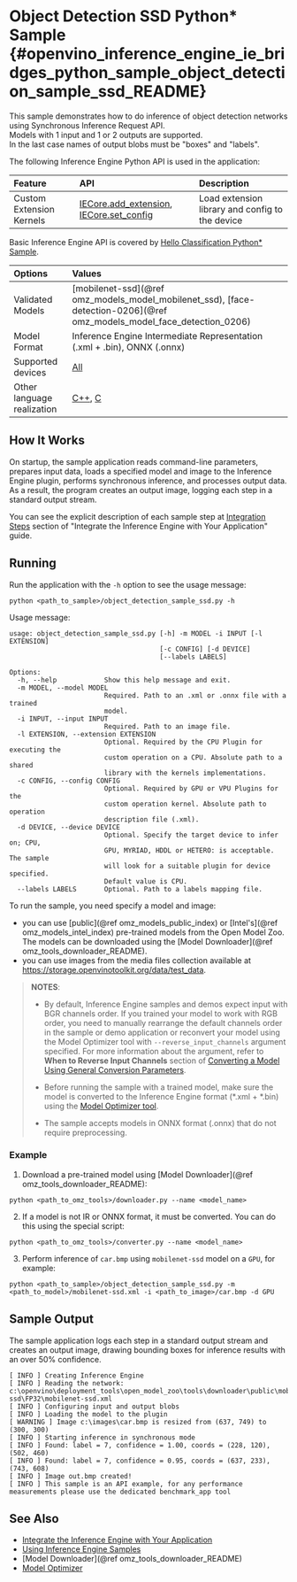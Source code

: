 # Object Detection SSD Python* Sample {#openvino_inference_engine_ie_bridges_python_sample_object_detection_sample_ssd_README}

This sample demonstrates how to do inference of object detection networks using Synchronous Inference Request API.  
Models with 1 input and 1 or 2 outputs are supported.  
In the last case names of output blobs must be "boxes" and "labels".

The following Inference Engine Python API is used in the application:

| Feature                  | API                                                                                                                         | Description                                           |
| :----------------------- | :-------------------------------------------------------------------------------------------------------------------------- | :---------------------------------------------------- |
| Custom Extension Kernels | [IECore.add_extension], [IECore.set_config]                                                                                 | Load extension library and config to the device       |

Basic Inference Engine API is covered by [Hello Classification Python* Sample](../hello_classification/README.md).

| Options                    | Values                                                                                                                                                                                                                                                                                |
| :------------------------- | :------------------------------------------------------------------------------------------------------------------------------------------------------------------------------------------------------------------------------------------------------------------------------------ |
| Validated Models           | [mobilenet-ssd](@ref omz_models_model_mobilenet_ssd), [face-detection-0206](@ref omz_models_model_face_detection_0206) |
| Model Format               | Inference Engine Intermediate Representation (.xml + .bin), ONNX (.onnx)                                                                                                                                                                                                              |
| Supported devices          | [All](../../../../../docs/IE_DG/supported_plugins/Supported_Devices.md)                                                                                                                                                                                                               |
| Other language realization | [C++](../../../../samples/object_detection_sample_ssd/README.md), [C](../../../c/samples/object_detection_sample_ssd/README.md)                                                                                                                                                                           |

## How It Works

On startup, the sample application reads command-line parameters, prepares input data, loads a specified model and image to the Inference Engine plugin, performs synchronous inference, and processes output data.  
As a result, the program creates an output image, logging each step in a standard output stream.

You can see the explicit description of
each sample step at [Integration Steps](../../../../../docs/IE_DG/Integrate_with_customer_application_new_API.md) section of "Integrate the Inference Engine with Your Application" guide.

## Running

Run the application with the `-h` option to see the usage message:

```
python <path_to_sample>/object_detection_sample_ssd.py -h
```

Usage message:

```
usage: object_detection_sample_ssd.py [-h] -m MODEL -i INPUT [-l EXTENSION]
                                      [-c CONFIG] [-d DEVICE]
                                      [--labels LABELS]

Options:
  -h, --help            Show this help message and exit.
  -m MODEL, --model MODEL
                        Required. Path to an .xml or .onnx file with a trained
                        model.
  -i INPUT, --input INPUT
                        Required. Path to an image file.
  -l EXTENSION, --extension EXTENSION
                        Optional. Required by the CPU Plugin for executing the
                        custom operation on a CPU. Absolute path to a shared
                        library with the kernels implementations.
  -c CONFIG, --config CONFIG
                        Optional. Required by GPU or VPU Plugins for the
                        custom operation kernel. Absolute path to operation
                        description file (.xml).
  -d DEVICE, --device DEVICE
                        Optional. Specify the target device to infer on; CPU,
                        GPU, MYRIAD, HDDL or HETERO: is acceptable. The sample
                        will look for a suitable plugin for device specified.
                        Default value is CPU.
  --labels LABELS       Optional. Path to a labels mapping file.
```

To run the sample, you need specify a model and image:

- you can use [public](@ref omz_models_public_index) or [Intel's](@ref omz_models_intel_index) pre-trained models from the Open Model Zoo. The models can be downloaded using the [Model Downloader](@ref omz_tools_downloader_README).
- you can use images from the media files collection available at https://storage.openvinotoolkit.org/data/test_data.

> **NOTES**:
>
> - By default, Inference Engine samples and demos expect input with BGR channels order. If you trained your model to work with RGB order, you need to manually rearrange the default channels order in the sample or demo application or reconvert your model using the Model Optimizer tool with `--reverse_input_channels` argument specified. For more information about the argument, refer to **When to Reverse Input Channels** section of [Converting a Model Using General Conversion Parameters](../../../../../docs/MO_DG/prepare_model/convert_model/Converting_Model_General.md).
>
> - Before running the sample with a trained model, make sure the model is converted to the Inference Engine format (\*.xml + \*.bin) using the [Model Optimizer tool](../../../../../docs/MO_DG/Deep_Learning_Model_Optimizer_DevGuide.md).
>
> - The sample accepts models in ONNX format (.onnx) that do not require preprocessing.

### Example
1. Download a pre-trained model using [Model Downloader](@ref omz_tools_downloader_README):
```
python <path_to_omz_tools>/downloader.py --name <model_name>
```

2. If a model is not IR or ONNX format, it must be converted. You can do this using the special script:

```
python <path_to_omz_tools>/converter.py --name <model_name>
```

3. Perform inference of `car.bmp` using `mobilenet-ssd` model on a `GPU`, for example:

```
python <path_to_sample>/object_detection_sample_ssd.py -m <path_to_model>/mobilenet-ssd.xml -i <path_to_image>/car.bmp -d GPU
```

## Sample Output

The sample application logs each step in a standard output stream and creates an output image, drawing bounding boxes for inference results with an over 50% confidence.

```
[ INFO ] Creating Inference Engine
[ INFO ] Reading the network: c:\openvino\deployment_tools\open_model_zoo\tools\downloader\public\mobilenet-ssd\FP32\mobilenet-ssd.xml        
[ INFO ] Configuring input and output blobs
[ INFO ] Loading the model to the plugin
[ WARNING ] Image c:\images\car.bmp is resized from (637, 749) to (300, 300)
[ INFO ] Starting inference in synchronous mode
[ INFO ] Found: label = 7, confidence = 1.00, coords = (228, 120), (502, 460)
[ INFO ] Found: label = 7, confidence = 0.95, coords = (637, 233), (743, 608)
[ INFO ] Image out.bmp created!
[ INFO ] This sample is an API example, for any performance measurements please use the dedicated benchmark_app tool
```

## See Also

- [Integrate the Inference Engine with Your Application](../../../../../docs/IE_DG/Integrate_with_customer_application_new_API.md)
- [Using Inference Engine Samples](../../../../../docs/IE_DG/Samples_Overview.md)
- [Model Downloader](@ref omz_tools_downloader_README)
- [Model Optimizer](../../../../../docs/MO_DG/Deep_Learning_Model_Optimizer_DevGuide.md)

[IECore]:https://docs.openvinotoolkit.org/latest/ie_python_api/classie__api_1_1IECore.html
[IECore.add_extension]:https://docs.openvinotoolkit.org/latest/ie_python_api/classie__api_1_1IECore.html#a8a4b671a9928c7c059bd1e76d2333967
[IECore.set_config]:https://docs.openvinotoolkit.org/latest/ie_python_api/classie__api_1_1IECore.html#a2c738cee90fca27146e629825c039a05
[IECore.read_network]:https://docs.openvinotoolkit.org/latest/ie_python_api/classie__api_1_1IECore.html#a0d69c298618fab3a08b855442dca430f
[IENetwork.input_info]:https://docs.openvinotoolkit.org/latest/ie_python_api/classie__api_1_1IENetwork.html#data_fields
[IENetwork.outputs]:https://docs.openvinotoolkit.org/latest/ie_python_api/classie__api_1_1IENetwork.html#data_fields
[InputInfoPtr.precision]:https://docs.openvinotoolkit.org/latest/ie_python_api/classie__api_1_1InputInfoPtr.html#data_fields
[DataPtr.precision]:https://docs.openvinotoolkit.org/latest/ie_python_api/classie__api_1_1DataPtr.html#data_fields
[IECore.load_network]:https://docs.openvinotoolkit.org/latest/ie_python_api/classie__api_1_1IECore.html#ac9a2e043d14ccfa9c6bbf626cfd69fcc
[InputInfoPtr.input_data.shape]:https://docs.openvinotoolkit.org/latest/ie_python_api/classie__api_1_1InputInfoPtr.html#data_fields
[ExecutableNetwork.infer]:https://docs.openvinotoolkit.org/latest/ie_python_api/classie__api_1_1ExecutableNetwork.html#aea96e8e534c8e23d8b257bad11063519
